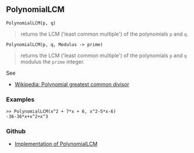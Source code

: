 ## PolynomialLCM

```
PolynomialLCM(p, q)
```

> returns the LCM ('least common multiple') of the polynomials `p` and `q`.

```
PolynomialLCM(p, q, Modulus -> prime)
```

> returns the LCM ('least common multiple') of the polynomials `p` and `q` modulus the `prime` integer.

See
* [Wikipedia: Polynomial greatest common divisor](https://en.wikipedia.org/wiki/Polynomial_greatest_common_divisor)

### Examples

```
>> PolynomialLCM(x^2 + 7*x + 6, x^2-5*x-6) 
-36-36*x+x^2+x^3
```

### Github

* [Implementation of PolynomialLCM](https://github.com/axkr/symja_android_library/blob/master/symja_android_library/matheclipse-core/src/main/java/org/matheclipse/core/builtin/Algebra.java#L3166) 
